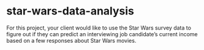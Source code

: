 # star-wars-data-analysis
For this project, your client would like to use the Star Wars survey data to figure out if they can predict an interviewing job candidate’s current income based on a few responses about Star Wars movies.

